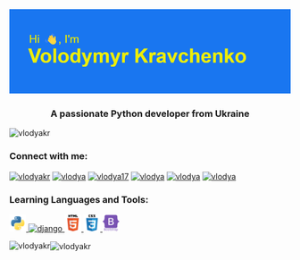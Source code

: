 <img src="header.png" alt="Volodymyr Kravchenko">

<h3 align="center">A passionate Python developer from Ukraine</h3>

<p align="left"> <img src="https://komarev.com/ghpvc/?username=vlodyakr&label=Profile%20views&color=0e75b6&style=plastic" alt="vlodyakr" /> </p>

<h3 align="left">Connect with me:</h3>
<p align="left">
<a href="https://github.com/VlodyaKr" target="blank"><img align="center" src="https://github.com/fluidicon.png" alt="vlodyakr" height="30" width="30" /></a>
<a href="https://www.hackerrank.com/vlodya" target="blank"><img align="center" src="https://raw.githubusercontent.com/rahuldkjain/github-profile-readme-generator/master/src/images/icons/Social/hackerrank.svg" alt="vlodya" height="30" width="40" /></a>
<a href="https://twitter.com/vlodya17" target="blank"><img align="center" src="https://raw.githubusercontent.com/rahuldkjain/github-profile-readme-generator/master/src/images/icons/Social/twitter.svg" alt="vlodya17" height="30" width="40" /></a>
<a href="https://linkedin.com/in/vlodya" target="blank"><img align="center" src="https://raw.githubusercontent.com/rahuldkjain/github-profile-readme-generator/master/src/images/icons/Social/linked-in-alt.svg" alt="vlodya" height="30" width="40" /></a>
<a href="https://fb.com/vlodya" target="blank"><img align="center" src="https://raw.githubusercontent.com/rahuldkjain/github-profile-readme-generator/master/src/images/icons/Social/facebook.svg" alt="vlodya" height="30" width="40" /></a>
<a href="https://www.hackerrank.com/vlodya" target="blank"><img align="center" src="https://raw.githubusercontent.com/rahuldkjain/github-profile-readme-generator/master/src/images/icons/Social/hackerrank.svg" alt="vlodya" height="30" width="40" /></a>
</p>

<h3 align="left">Learning Languages and Tools:</h3>
<p align="left"> 
<a href="https://www.python.org" target="_blank" rel="noreferrer"> <img src="https://raw.githubusercontent.com/devicons/devicon/master/icons/python/python-original.svg" alt="python" width="30" height="30"/> </a> 
<a href="https://www.djangoproject.com" target="_blank" rel="noreferrer"> <img src="https://upload.wikimedia.org/wikipedia/commons/7/75/Django_logo.svg" alt="django" width="90" height="30"/> </a> 
<a href="https://www.w3.org/html/" target="_blank" rel="noreferrer"> <img src="https://raw.githubusercontent.com/devicons/devicon/master/icons/html5/html5-original-wordmark.svg" alt="html5" width="30" height="30"/> </a> 
<a href="https://www.w3schools.com/css/" target="_blank" rel="noreferrer"> <img src="https://raw.githubusercontent.com/devicons/devicon/master/icons/css3/css3-original-wordmark.svg" alt="css3" width="30" height="30"/> </a> 
<a href="https://getbootstrap.com" target="_blank" rel="noreferrer"> <img src="https://raw.githubusercontent.com/devicons/devicon/master/icons/bootstrap/bootstrap-plain-wordmark.svg" alt="bootstrap" width="30" height="30"/> </a> 
</p>

<p><img align="left" src="https://github-readme-stats.vercel.app/api/top-langs?username=vlodyakr&show_icons=true&theme=dracula&locale=en&layout=compact" alt="vlodyakr" height="160" /></p>
<p><img align="center" src="https://github-readme-stats.vercel.app/api?username=vlodyakr&show_icons=true&theme=dracula&locale=en&hide_border=true" alt="vlodyakr" height="160"/></p>
